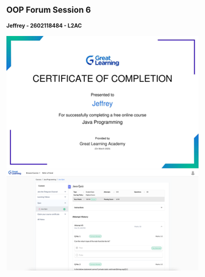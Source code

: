 ## OOP Forum Session 6

#### Jeffrey - 2602118484 - L2AC

<img src="./CertificationOnCourseCompletionJavaProgramming.jpg" width="750">
<img src="./QuizResults.png" width="750">
